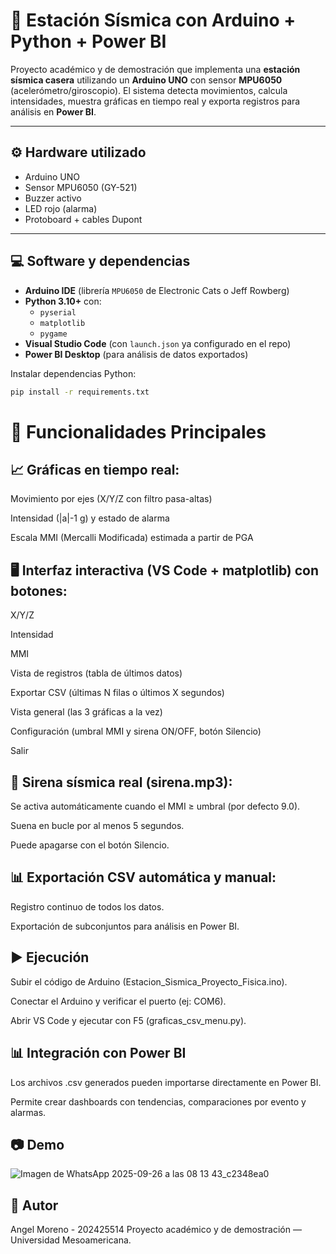 # 🌋 Estación Sísmica con Arduino + Python + Power BI

Proyecto académico y de demostración que implementa una **estación sísmica casera** utilizando un **Arduino UNO** con sensor **MPU6050** (acelerómetro/giroscopio). El sistema detecta movimientos, calcula intensidades, muestra gráficas en tiempo real y exporta registros para análisis en **Power BI**.

---

## ⚙️ Hardware utilizado
- Arduino UNO  
- Sensor MPU6050 (GY-521)  
- Buzzer activo  
- LED rojo (alarma)  
- Protoboard + cables Dupont  

---

## 💻 Software y dependencias
- **Arduino IDE** (librería `MPU6050` de Electronic Cats o Jeff Rowberg)  
- **Python 3.10+** con:  
  - `pyserial`  
  - `matplotlib`  
  - `pygame`  
- **Visual Studio Code** (con `launch.json` ya configurado en el repo)  
- **Power BI Desktop** (para análisis de datos exportados)

Instalar dependencias Python:
```bash
pip install -r requirements.txt
```

# 🚀 Funcionalidades Principales

## 📈 Gráficas en tiempo real:


Movimiento por ejes (X/Y/Z con filtro pasa-altas)

Intensidad (|a|-1 g) y estado de alarma

Escala MMI (Mercalli Modificada) estimada a partir de PGA

## 🖥️ Interfaz interactiva (VS Code + matplotlib) con botones:

X/Y/Z

Intensidad

MMI

Vista de registros (tabla de últimos datos)

Exportar CSV (últimas N filas o últimos X segundos)

Vista general (las 3 gráficas a la vez)

Configuración (umbral MMI y sirena ON/OFF, botón Silencio)

Salir

## 🔔 Sirena sísmica real (sirena.mp3):

Se activa automáticamente cuando el MMI ≥ umbral (por defecto 9.0).

Suena en bucle por al menos 5 segundos.

Puede apagarse con el botón Silencio.

## 📊 Exportación CSV automática y manual:

Registro continuo de todos los datos.

Exportación de subconjuntos para análisis en Power BI.

## ▶️ Ejecución

Subir el código de Arduino (Estacion_Sismica_Proyecto_Fisica.ino).

Conectar el Arduino y verificar el puerto (ej: COM6).

Abrir VS Code y ejecutar con F5 (graficas_csv_menu.py).

## 📊 Integración con Power BI

Los archivos .csv generados pueden importarse directamente en Power BI.

Permite crear dashboards con tendencias, comparaciones por evento y alarmas.

## 📷 Demo

![Imagen de WhatsApp 2025-09-26 a las 08 13 43_c2348ea0](https://github.com/user-attachments/assets/f83d815c-19f8-4b97-805e-6fd5e9f874b2)


## 👤 Autor

Angel Moreno - 202425514
Proyecto académico y de demostración — Universidad Mesoamericana.
